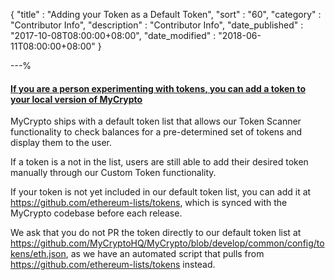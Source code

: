 {
"title"       : "Adding your Token as a Default Token",
"sort"        : "60",
"category"    : "Contributor Info",
"description" : "Contributor Info",
"date_published" : "2017-10-08T08:00:00+08:00",
"date_modified"  : "2018-06-11T08:00:00+08:00"
}

---%



#### [If you are a person experimenting with tokens, you can add a token to your local version of MyCrypto](https://support.ethereumcommonwealth.io/tokens/adding-new-token-and-sending-custom-tokens.html)

MyCrypto ships with a default token list that allows our Token Scanner functionality to check balances for a pre-determined set of tokens and display them to the user.

If a token is a not in the list, users are still able to add their desired token manually through our Custom Token functionality.

If your token is not yet included in our default token list, you can add it at https://github.com/ethereum-lists/tokens, which is synced with the MyCrypto codebase before each release.

We ask that you do not PR the token directly to our default token list at https://github.com/MyCryptoHQ/MyCrypto/blob/develop/common/config/tokens/eth.json, as we have an automated script that pulls from https://github.com/ethereum-lists/tokens instead.
